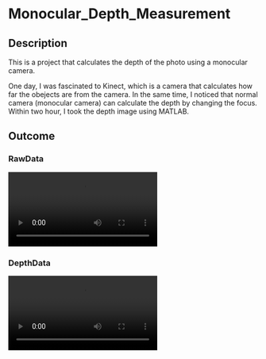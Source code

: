 # Monocular_Depth_Measurement
## Description

This is a project that calculates the depth of the photo using a monocular camera.

One day, I was fascinated to Kinect, which is a camera that calculates how far the obejects are from the camera. In the same time, I noticed that normal camera (monocular camera) can calculate the depth by changing the focus. Within two hour, I took the depth image using MATLAB.



## Outcome

### RawData

<video src="./raw_data.mov"></video>



### DepthData

<video src="./laplacian_filter.mov"></video>